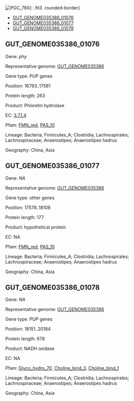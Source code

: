 ![PGC_760](../static/images/Clusters_figure/PGC_760.jpg){: .fit3 .rounded-border}

<ul id="myTab" class="nav nav-tabs">
  <li class="active">
        <a href="#tab1" data-toggle="tab">GUT_GENOME035386_01076</a>
  </li>
<li><a href="#tab2" data-toggle="tab">GUT_GENOME035386_01077</a></li>
<li><a href="#tab3" data-toggle="tab">GUT_GENOME035386_01078</a></li>
</ul>

<div id="myTabContent" class="tab-content">
  <div class="tab-pane fade in active" id="tab1">

<h2 id="GUT_GENOME035386_01076">GUT_GENOME035386_01076</h2>
<p>Gene: <em>phy</em>
<p>Representative genome: <a href="https://www.ebi.ac.uk/metagenomics/genomes/MGYG-HGUT-02528">GUT_GENOME035386</a></p>
<p>Gene type: PUP genes</p>
<p>Position: 16793..17581</p>
<p>Protein length: 263</p>
<p>Product: Phloretin hydrolase</p>
<p>EC: <a href="https://www.brenda-enzymes.org/enzyme.php?ecno=3.7.1.4">3.7.1.4</a></p>
<p>Pfam: <a href="http://pfam.xfam.org/family/FMN_red">FMN_red</a>, <a href="http://pfam.xfam.org/family/PAS_10">PAS_10</a></p>
<p>Lineage: Bacteria; Firmicutes_A; Clostridia; Lachnospirales; Lachnospiraceae; Anaerostipes; Anaerostipes hadrus</p>
<p>Geography: China, Asia</p>
  </div>

  <div class="tab-pane fade" id="tab2">

<h2 id="GUT_GENOME035386_01077">GUT_GENOME035386_01077</h2>
<p>Gene: <em>NA</em></p>
<p>Representative genome: <a href="https://www.ebi.ac.uk/metagenomics/genomes/MGYG-HGUT-02528">GUT_GENOME035386</a></p>
<p>Gene type: other genes</p>
<p>Position: 17578..18108</p>
<p>Protein length: 177</p>
<p>Product: hypothetical protein</p>
<p>EC: NA</p>
<p>Pfam: <a href="http://pfam.xfam.org/family/FMN_red">FMN_red</a>, <a href="http://pfam.xfam.org/family/PAS_10">PAS_10</a></p>
<p>Lineage: Bacteria; Firmicutes_A; Clostridia; Lachnospirales; Lachnospiraceae; Anaerostipes; Anaerostipes hadrus</p>
<p>Geography: China, Asia</p>

  </div>
  <div class="tab-pane fade" id="tab3">

<h2 id="GUT_GENOME035386_01078">GUT_GENOME035386_01078</h2>
<p>Gene: <em>NA</em></p>
<p>Representative genome: <a href="https://www.ebi.ac.uk/metagenomics/genomes/MGYG-HGUT-02528">GUT_GENOME035386</a></p>
<p>Gene type: PUP genes</p>
<p>Position: 18151..20184</p>
<p>Protein length: 678</p>
<p>Product: NADH oxidase</p>
<p>EC: NA</p>
<p>Pfam: <a href="http://pfam.xfam.org/family/Glyco_hydro_70">Glyco_hydro_70</a>, <a href="http://pfam.xfam.org/family/Choline_bind_3">Choline_bind_3</a>, <a href="http://pfam.xfam.org/family/Choline_bind_1">Choline_bind_1</a></p>
<p>Lineage: Bacteria; Firmicutes_A; Clostridia; Lachnospirales; Lachnospiraceae; Anaerostipes; Anaerostipes hadrus</p>
<p>Geography: China, Asia</p>

  </div>
</div>
